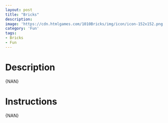 ```yaml
---
layout: post
title: "Bricks"
description:   
image: 'https://cdn.htmlgames.com/1010Bricks/img/icon/icon-152x152.png'
category: 'Fun'
tags:
- Bricks
- Fun
---
```


<div>
<script src="https://cdn.htmlgames.com/embed.js?game=1010Bricks&amp;width=800&amp;height=480&amp;bgcolor=white"></script>
</div>


# Description

{NAN}


# Instructions

{NAN}
